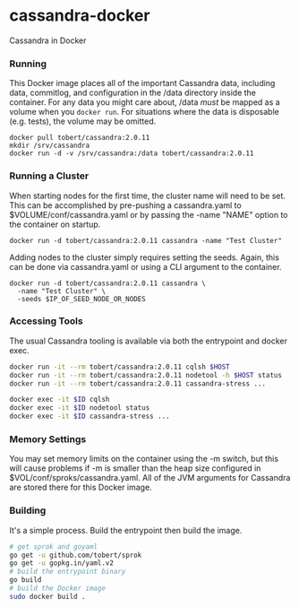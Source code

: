 cassandra-docker
================

Cassandra in Docker

### Running

This Docker image places all of the important Cassandra data, including
data, commitlog, and configuration in the /data directory inside the container.
For any data you might care about, /data *must* be mapped as a volume when
you `docker run`. For situations where the data is disposable (e.g. tests),
the volume may be omitted.

```
docker pull tobert/cassandra:2.0.11
mkdir /srv/cassandra
docker run -d -v /srv/cassandra:/data tobert/cassandra:2.0.11
```

### Running a Cluster

When starting nodes for the first time, the cluster name will need to be set. This
can be accomplished by pre-pushing a cassandra.yaml to $VOLUME/conf/cassandra.yaml
or by passing the -name "NAME" option to the container on startup.

```
docker run -d tobert/cassandra:2.0.11 cassandra -name "Test Cluster"
```

Adding nodes to the cluster simply requires setting the seeds. Again, this can be
done via cassandra.yaml or using a CLI argument to the container.

```
docker run -d tobert/cassandra:2.0.11 cassandra \
  -name "Test Cluster" \
  -seeds $IP_OF_SEED_NODE_OR_NODES
```

### Accessing Tools

The usual Cassandra tooling is available via both the entrypoint and docker exec.

```sh
docker run -it --rm tobert/cassandra:2.0.11 cqlsh $HOST
docker run -it --rm tobert/cassandra:2.0.11 nodetool -h $HOST status
docker run -it --rm tobert/cassandra:2.0.11 cassandra-stress ...

docker exec -it $ID cqlsh
docker exec -it $ID nodetool status
docker exec -it $ID cassandra-stress ...
```

### Memory Settings

You may set memory limits on the container using the -m switch, but this
will cause problems if -m is smaller than the heap size configured in
$VOL/conf/sproks/cassandra.yaml. All of the JVM arguments for Cassandra
are stored there for this Docker image.

### Building

It's a simple process. Build the entrypoint then build the image.

```sh
# get sprok and goyaml
go get -u github.com/tobert/sprok
go get -u gopkg.in/yaml.v2
# build the entrypoint binary
go build
# build the Docker image
sudo docker build .
```
